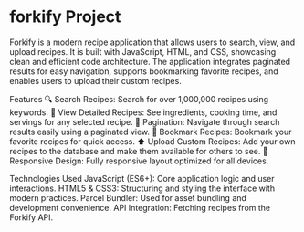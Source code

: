 # forkify Project

Forkify is a modern recipe application that allows users to search, view, and upload recipes. It is built with JavaScript, HTML, and CSS, showcasing clean and efficient code architecture. The application integrates paginated results for easy navigation, supports bookmarking favorite recipes, and enables users to upload their custom recipes.

Features
🔍 Search Recipes: Search for over 1,000,000 recipes using keywords.
📖 View Detailed Recipes: See ingredients, cooking time, and servings for any selected recipe.
📑 Pagination: Navigate through search results easily using a paginated view.
📌 Bookmark Recipes: Bookmark your favorite recipes for quick access.
⬆️ Upload Custom Recipes: Add your own recipes to the database and make them available for others to see.
📱 Responsive Design: Fully responsive layout optimized for all devices.

Technologies Used
JavaScript (ES6+): Core application logic and user interactions.
HTML5 & CSS3: Structuring and styling the interface with modern practices.
Parcel Bundler: Used for asset bundling and development convenience.
API Integration: Fetching recipes from the Forkify API.
